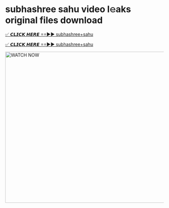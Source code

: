 # subhashree sahu video l𝚎aks original files download

<p><a href="https://mediafirer.com/subhashree+sahu&ref=titik" rel="nofollow">✅ 𝘾𝙇𝙄𝘾𝙆 𝙃𝙀𝙍𝙀 ==►► subhashree+sahu</a></p>

<p><a href="https://mediafirer.com/subhashree+sahu&ref=titik" rel="nofollow">✅ 𝘾𝙇𝙄𝘾𝙆 𝙃𝙀𝙍𝙀 ==►► subhashree+sahu</a></p>

<p><a rel="nofollow" title="WATCH NOW" href="https://mediafirer.com/subhashree+sahu&ref=titik"><img border="subhashree+sahu" height="480" width="854" title="WATCH NOW" alt="WATCH NOW" src="https://i.imgur.com/WiGg2rx.gif"></a></p>